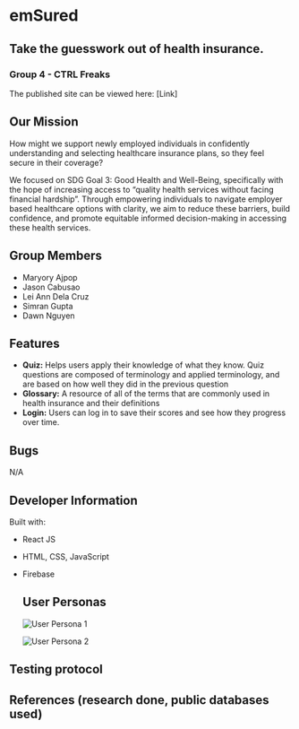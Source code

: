# emSured
## Take the guesswork out of health insurance.
### Group 4 - CTRL Freaks
The published site can be viewed here: [Link]

## Our Mission

How might we support newly employed individuals in confidently understanding and selecting healthcare insurance plans, so they feel secure in their coverage? 

We focused on SDG Goal 3: Good Health and Well-Being, specifically with the hope of increasing access to “quality health services without facing financial hardship”. Through empowering individuals to navigate employer based healthcare options with clarity, we aim to reduce these barriers, build confidence, and promote equitable informed decision-making in accessing these health services. 

## Group Members
- Maryory Ajpop
- Jason Cabusao 
- Lei Ann Dela Cruz
- Simran Gupta
- Dawn Nguyen

## Features
- **Quiz:** Helps users apply their knowledge of what they know. Quiz questions are composed of terminology and applied terminology, and are based on how well they did in the previous question
- **Glossary:** A resource of all of the terms that are commonly used in health insurance and their definitions
- **Login:** Users can log in to save their scores and see how they progress over time.


## Bugs 
N/A

## Developer Information
Built with:
- React JS
- HTML, CSS, JavaScript
- Firebase

  ## User Personas
  ![User Persona 1](https://github.com/user-attachments/assets/af297d36-6236-452a-9101-976b84cc8c31)

  ![User Persona 2](https://github.com/user-attachments/assets/7cf72b22-ffa5-4abc-b1f8-70eb6cccc3c0)


## Testing protocol
## References (research done, public databases used)

